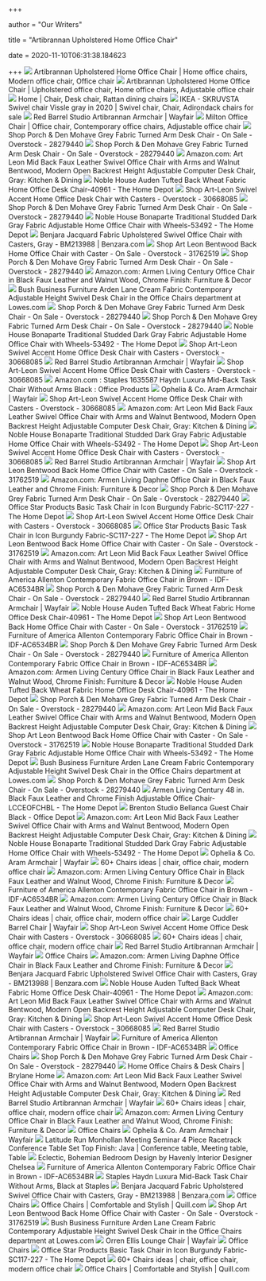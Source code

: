+++
        
author = "Our Writers"
        
title = "Artibrannan Upholstered Home Office Chair"
        
date = 2020-11-10T06:31:38.184623
        
+++
[ ![](https://i.pinimg.com/originals/7d/80/d9/7d80d9b4c2b9e06633ea0cf7dc2ecc02.jpg)](https://i.pinimg.com/originals/7d/80/d9/7d80d9b4c2b9e06633ea0cf7dc2ecc02.jpg) Artibrannan Upholstered Home Office Chair | Home office chairs, Modern office  chair, Office chair
[ ![](https://i.pinimg.com/originals/52/31/d8/5231d8b43b9ab5ae2fa21dd607ff0f0b.jpg)](https://i.pinimg.com/originals/52/31/d8/5231d8b43b9ab5ae2fa21dd607ff0f0b.jpg) Artibrannan Upholstered Home Office Chair | Upholstered office chair, Home  office chairs, Adjustable office chair
[ ![](https://i.pinimg.com/474x/7a/fc/9d/7afc9d320f2a94ba978deb88ed8fda8b.jpg)](https://i.pinimg.com/474x/7a/fc/9d/7afc9d320f2a94ba978deb88ed8fda8b.jpg) Home | Chair, Desk chair, Rattan dining chairs
[ ![](https://i.pinimg.com/originals/72/97/e2/7297e2cfeca8f10dd8e6d9904a6b352d.jpg)](https://i.pinimg.com/originals/72/97/e2/7297e2cfeca8f10dd8e6d9904a6b352d.jpg) IKEA - SKRUVSTA Swivel chair Vissle gray in 2020 | Swivel chair, Chair,  Adirondack chairs for sale
[ ![](https://secure.img1-ag.wfcdn.com/im/60552686/resize-h600-w600%5Ecompr-r85/9302/93023943/Artibrannan+Armchair.jpg)](https://secure.img1-ag.wfcdn.com/im/60552686/resize-h600-w600%5Ecompr-r85/9302/93023943/Artibrannan+Armchair.jpg) Red Barrel Studio Artibrannan Armchair | Wayfair
[ ![](https://i.pinimg.com/736x/10/48/b7/1048b71b0f72a41fa431efbf90f5cd5f.jpg)](https://i.pinimg.com/736x/10/48/b7/1048b71b0f72a41fa431efbf90f5cd5f.jpg) Milton Office Chair | Office chair, Contemporary office chairs, Adjustable office  chair
[ ![](https://ak1.ostkcdn.com/images/products/is/images/direct/c4a493381ff9258b71423312c94f8b7fec388d8e/FurnitureR-Manager-Home-Office-Desk-Chair-Fabric-in-Grey.jpg)](https://ak1.ostkcdn.com/images/products/is/images/direct/c4a493381ff9258b71423312c94f8b7fec388d8e/FurnitureR-Manager-Home-Office-Desk-Chair-Fabric-in-Grey.jpg) Shop Porch & Den Mohave Grey Fabric Turned Arm Desk Chair - On Sale -  Overstock - 28279440
[ ![](https://ak1.ostkcdn.com/images/products/is/images/direct/228a5d3bb79ab11bd5d6e5b065d2d9a317a4a6d8/FurnitureR-Manager-Home-Office-Desk-Chair-Fabric-in-Grey.jpg)](https://ak1.ostkcdn.com/images/products/is/images/direct/228a5d3bb79ab11bd5d6e5b065d2d9a317a4a6d8/FurnitureR-Manager-Home-Office-Desk-Chair-Fabric-in-Grey.jpg) Shop Porch & Den Mohave Grey Fabric Turned Arm Desk Chair - On Sale -  Overstock - 28279440
[ ![](https://images-na.ssl-images-amazon.com/images/I/91c-5PfBM6L._AC_SL1500_.jpg)](https://images-na.ssl-images-amazon.com/images/I/91c-5PfBM6L._AC_SL1500_.jpg) Amazon.com: Art Leon Mid Back Faux Leather Swivel Office Chair with Arms  and Walnut Bentwood, Modern Open Backrest Height Adjustable Computer Desk  Chair, Gray: Kitchen & Dining
[ ![](https://images.homedepot-static.com/productImages/d338b138-26c9-4bf1-841c-712b9c92f48b/svn/wheat-and-chrome-silver-noble-house-office-chairs-40961-64_1000.jpg)](https://images.homedepot-static.com/productImages/d338b138-26c9-4bf1-841c-712b9c92f48b/svn/wheat-and-chrome-silver-noble-house-office-chairs-40961-64_1000.jpg) Noble House Auden Tufted Back Wheat Fabric Home Office Desk Chair-40961 -  The Home Depot
[ ![](https://ak1.ostkcdn.com/images/products/is/images/direct/59360a54de89aa65ff1b37ac93678e7b25b50ce4/Art-leon-PU-and-Bentwood-Swivel-Accent-Office-Desk-Chair-with-Casters.jpg)](https://ak1.ostkcdn.com/images/products/is/images/direct/59360a54de89aa65ff1b37ac93678e7b25b50ce4/Art-leon-PU-and-Bentwood-Swivel-Accent-Office-Desk-Chair-with-Casters.jpg) Shop Art-Leon Swivel Accent Home Office Desk Chair with Casters - Overstock  - 30668085
[ ![](https://ak1.ostkcdn.com/images/products/28279440/FurnitureR-Manager-Home-Office-Desk-Chair-Fabric-in-Grey-6b90b894-1164-41bb-9353-d7b2ee55a0ff_600.jpg?impolicy=medium)](https://ak1.ostkcdn.com/images/products/28279440/FurnitureR-Manager-Home-Office-Desk-Chair-Fabric-in-Grey-6b90b894-1164-41bb-9353-d7b2ee55a0ff_600.jpg?impolicy=medium) Shop Porch & Den Mohave Grey Fabric Turned Arm Desk Chair - On Sale -  Overstock - 28279440
[ ![](https://images.homedepot-static.com/productImages/c25abf7f-8c99-4878-8771-aa90d2058f15/svn/dark-gray-and-chrome-silver-noble-house-office-chairs-40952-64_600.jpg)](https://images.homedepot-static.com/productImages/c25abf7f-8c99-4878-8771-aa90d2058f15/svn/dark-gray-and-chrome-silver-noble-house-office-chairs-40952-64_600.jpg) Noble House Bonaparte Traditional Studded Dark Gray Fabric Adjustable Home  Office Chair with Wheels-53492 - The Home Depot
[ ![](https://cdn.shopify.com/s/files/1/2094/5201/products/BM213988.jpg?v=1599468015)](https://cdn.shopify.com/s/files/1/2094/5201/products/BM213988.jpg?v=1599468015) Benjara Jacquard Fabric Upholstered Swivel Office Chair with Casters, Gray  - BM213988 | Benzara.com
[ ![](https://ak1.ostkcdn.com/images/products/is/images/direct/03aabd50c8b74285996d5d635fb48ccf5931374a/Art-Leon-Bentwood-Back-Home-Office-Chair-with-Caster.jpg)](https://ak1.ostkcdn.com/images/products/is/images/direct/03aabd50c8b74285996d5d635fb48ccf5931374a/Art-Leon-Bentwood-Back-Home-Office-Chair-with-Caster.jpg) Shop Art Leon Bentwood Back Home Office Chair with Caster - On Sale -  Overstock - 31762519
[ ![](https://ak1.ostkcdn.com/images/products/is/images/direct/1b81b3c26ec7bf74d7ef6275c26272ea37b9bc84/FurnitureR-Manager-Home-Office-Desk-Chair-Fabric-in-Grey.jpg?impolicy=medium)](https://ak1.ostkcdn.com/images/products/is/images/direct/1b81b3c26ec7bf74d7ef6275c26272ea37b9bc84/FurnitureR-Manager-Home-Office-Desk-Chair-Fabric-in-Grey.jpg?impolicy=medium) Shop Porch & Den Mohave Grey Fabric Turned Arm Desk Chair - On Sale -  Overstock - 28279440
[ ![](https://images-na.ssl-images-amazon.com/images/I/81%2Bs8W6NHLL._AC_SL1500_.jpg)](https://images-na.ssl-images-amazon.com/images/I/81%2Bs8W6NHLL._AC_SL1500_.jpg) Amazon.com: Armen Living Century Office Chair in Black Faux Leather and  Walnut Wood, Chrome Finish: Furniture & Decor
[ ![](http://mobileimages.lowes.com/product/converted/100169/1001693772.jpg)](http://mobileimages.lowes.com/product/converted/100169/1001693772.jpg) Bush Business Furniture Arden Lane Cream Fabric Contemporary Adjustable  Height Swivel Desk Chair in the Office Chairs department at Lowes.com
[ ![](https://ak1.ostkcdn.com/images/products/is/images/direct/59ad1c64b5fe9148315af1159fcad98c24df8bbd/FurnitureR-Manager-Home-Office-Desk-Chair-Fabric-in-Grey.jpg)](https://ak1.ostkcdn.com/images/products/is/images/direct/59ad1c64b5fe9148315af1159fcad98c24df8bbd/FurnitureR-Manager-Home-Office-Desk-Chair-Fabric-in-Grey.jpg) Shop Porch & Den Mohave Grey Fabric Turned Arm Desk Chair - On Sale -  Overstock - 28279440
[ ![](https://ak1.ostkcdn.com/images/products/28279440/FurnitureR-Manager-Home-Office-Desk-Chair-Fabric-in-Grey-b45ecd91-61be-45a1-b857-7af9b42e9eeb_600.jpg?impolicy=medium)](https://ak1.ostkcdn.com/images/products/28279440/FurnitureR-Manager-Home-Office-Desk-Chair-Fabric-in-Grey-b45ecd91-61be-45a1-b857-7af9b42e9eeb_600.jpg?impolicy=medium) Shop Porch & Den Mohave Grey Fabric Turned Arm Desk Chair - On Sale -  Overstock - 28279440
[ ![](https://images.homedepot-static.com/productImages/4c2b3ca1-9379-4c8f-8676-14774cefaa48/svn/dark-gray-and-chrome-silver-and-black-and-brown-noble-house-office-chairs-53492-40_600.jpg)](https://images.homedepot-static.com/productImages/4c2b3ca1-9379-4c8f-8676-14774cefaa48/svn/dark-gray-and-chrome-silver-and-black-and-brown-noble-house-office-chairs-53492-40_600.jpg) Noble House Bonaparte Traditional Studded Dark Gray Fabric Adjustable Home  Office Chair with Wheels-53492 - The Home Depot
[ ![](https://ak1.ostkcdn.com/images/products/is/images/direct/b048578799bfbda406a630873409c413ca05bbdd/Art-Leon-Swivel-Accent-Home-Office-Desk-Chair-with-Casters.jpg)](https://ak1.ostkcdn.com/images/products/is/images/direct/b048578799bfbda406a630873409c413ca05bbdd/Art-Leon-Swivel-Accent-Home-Office-Desk-Chair-with-Casters.jpg) Shop Art-Leon Swivel Accent Home Office Desk Chair with Casters - Overstock  - 30668085
[ ![](https://secure.img1-ag.wfcdn.com/im/34555309/resize-h800-w800%5Ecompr-r85/9302/93024103/Artibrannan+Armchair.jpg)](https://secure.img1-ag.wfcdn.com/im/34555309/resize-h800-w800%5Ecompr-r85/9302/93024103/Artibrannan+Armchair.jpg) Red Barrel Studio Artibrannan Armchair | Wayfair
[ ![](https://ak1.ostkcdn.com/images/products/is/images/direct/958071b65677645612a00d35c47a2487157e2359/Art-Leon-Swivel-Accent-Home-Office-Desk-Chair-with-Casters.jpg)](https://ak1.ostkcdn.com/images/products/is/images/direct/958071b65677645612a00d35c47a2487157e2359/Art-Leon-Swivel-Accent-Home-Office-Desk-Chair-with-Casters.jpg) Shop Art-Leon Swivel Accent Home Office Desk Chair with Casters - Overstock  - 30668085
[ ![](https://images-na.ssl-images-amazon.com/images/I/41kvyCm6ZwL._AC_SX425_.jpg)](https://images-na.ssl-images-amazon.com/images/I/41kvyCm6ZwL._AC_SX425_.jpg) Amazon.com : Staples 1635587 Haydn Luxura Mid-Back Task Chair Without Arms  Black : Office Products
[ ![](https://secure.img1-fg.wfcdn.com/im/92359495/resize-h600-w600%5Ecompr-r85/9335/93355472/Aram+Armchair.jpg)](https://secure.img1-fg.wfcdn.com/im/92359495/resize-h600-w600%5Ecompr-r85/9335/93355472/Aram+Armchair.jpg) Ophelia & Co. Aram Armchair | Wayfair
[ ![](https://ak1.ostkcdn.com/images/products/is/images/direct/01be55d04661c652db7ab3deb132c9d0902756b1/Art-Leon-Swivel-Accent-Home-Office-Desk-Chair-with-Casters.jpg)](https://ak1.ostkcdn.com/images/products/is/images/direct/01be55d04661c652db7ab3deb132c9d0902756b1/Art-Leon-Swivel-Accent-Home-Office-Desk-Chair-with-Casters.jpg) Shop Art-Leon Swivel Accent Home Office Desk Chair with Casters - Overstock  - 30668085
[ ![](https://m.media-amazon.com/images/S/aplus-media/sc/2038061e-039a-4621-b30a-29f8610cf159.__CR0,0,3000,3000_PT0_SX300_V1___.jpg)](https://m.media-amazon.com/images/S/aplus-media/sc/2038061e-039a-4621-b30a-29f8610cf159.__CR0,0,3000,3000_PT0_SX300_V1___.jpg) Amazon.com: Art Leon Mid Back Faux Leather Swivel Office Chair with Arms  and Walnut Bentwood, Modern Open Backrest Height Adjustable Computer Desk  Chair, Gray: Kitchen & Dining
[ ![](https://images.homedepot-static.com/productImages/cddc5afc-3ef7-49d1-bfd9-23685eabe68a/svn/dark-gray-and-chrome-silver-and-black-and-brown-noble-house-office-chairs-53492-66_600.jpg)](https://images.homedepot-static.com/productImages/cddc5afc-3ef7-49d1-bfd9-23685eabe68a/svn/dark-gray-and-chrome-silver-and-black-and-brown-noble-house-office-chairs-53492-66_600.jpg) Noble House Bonaparte Traditional Studded Dark Gray Fabric Adjustable Home  Office Chair with Wheels-53492 - The Home Depot
[ ![](https://ak1.ostkcdn.com/images/products/is/images/direct/4ad3b6176197f9a3c668573214e83d0a5586cd7b/Art-Leon-Swivel-Accent-Home-Office-Desk-Chair-with-Casters.jpg)](https://ak1.ostkcdn.com/images/products/is/images/direct/4ad3b6176197f9a3c668573214e83d0a5586cd7b/Art-Leon-Swivel-Accent-Home-Office-Desk-Chair-with-Casters.jpg) Shop Art-Leon Swivel Accent Home Office Desk Chair with Casters - Overstock  - 30668085
[ ![](https://secure.img1-ag.wfcdn.com/im/82372645/resize-h340-p1-w340%5Ecompr-r70/8674/86748438/Fellsburg+Upholstered+Dining+Chair+%2528Set+of+4%2529.jpg)](https://secure.img1-ag.wfcdn.com/im/82372645/resize-h340-p1-w340%5Ecompr-r70/8674/86748438/Fellsburg+Upholstered+Dining+Chair+%2528Set+of+4%2529.jpg) Red Barrel Studio Artibrannan Armchair | Wayfair
[ ![](https://ak1.ostkcdn.com/images/products/is/images/direct/d090c8c341c05e7f11df2241df4d66c21757a4e1/Art-Leon-Bentwood-Back-Home-Office-Chair-with-Caster.jpg)](https://ak1.ostkcdn.com/images/products/is/images/direct/d090c8c341c05e7f11df2241df4d66c21757a4e1/Art-Leon-Bentwood-Back-Home-Office-Chair-with-Caster.jpg) Shop Art Leon Bentwood Back Home Office Chair with Caster - On Sale -  Overstock - 31762519
[ ![](https://images-na.ssl-images-amazon.com/images/I/91hLa6G-8JL._AC_SL1500_.jpg)](https://images-na.ssl-images-amazon.com/images/I/91hLa6G-8JL._AC_SL1500_.jpg) Amazon.com: Armen Living Daphne Office Chair in Black Faux Leather and  Chrome Finish: Furniture & Decor
[ ![](https://ak1.ostkcdn.com/images/products/is/images/direct/d7e09cfd8ebb5d071306a21299b5773816294604/FurnitureR-Manager-Home-Office-Desk-Chair-Fabric-in-Grey.jpg)](https://ak1.ostkcdn.com/images/products/is/images/direct/d7e09cfd8ebb5d071306a21299b5773816294604/FurnitureR-Manager-Home-Office-Desk-Chair-Fabric-in-Grey.jpg) Shop Porch & Den Mohave Grey Fabric Turned Arm Desk Chair - On Sale -  Overstock - 28279440
[ ![](https://images.homedepot-static.com/productImages/54d0fb6e-8dd0-4035-b8aa-7996a144d621/svn/icon-burgundy-office-star-products-executive-chairs-sc117-227-40_600.jpg)](https://images.homedepot-static.com/productImages/54d0fb6e-8dd0-4035-b8aa-7996a144d621/svn/icon-burgundy-office-star-products-executive-chairs-sc117-227-40_600.jpg) Office Star Products Basic Task Chair in Icon Burgundy Fabric-SC117-227 -  The Home Depot
[ ![](https://ak1.ostkcdn.com/images/products/is/images/direct/8555de4c5b2da6d57955ee6bdfcbde836dd782ff/Art-leon-PU-and-Bentwood-Swivel-Accent-Office-Desk-Chair-with-Casters.jpg)](https://ak1.ostkcdn.com/images/products/is/images/direct/8555de4c5b2da6d57955ee6bdfcbde836dd782ff/Art-leon-PU-and-Bentwood-Swivel-Accent-Office-Desk-Chair-with-Casters.jpg) Shop Art-Leon Swivel Accent Home Office Desk Chair with Casters - Overstock  - 30668085
[ ![](https://images.homedepot-static.com/productImages/03aea43f-7cf5-48b8-b586-a27d9ef2a9fb/svn/icon-burgundy-office-star-products-executive-chairs-sc117-227-64_1000.jpg)](https://images.homedepot-static.com/productImages/03aea43f-7cf5-48b8-b586-a27d9ef2a9fb/svn/icon-burgundy-office-star-products-executive-chairs-sc117-227-64_1000.jpg) Office Star Products Basic Task Chair in Icon Burgundy Fabric-SC117-227 -  The Home Depot
[ ![](https://ak1.ostkcdn.com/images/products/is/images/direct/967b050991fd2feefc61af13090fcb3af6d70a6f/Art-Leon-Bentwood-Back-Home-Office-Chair-with-Caster.jpg)](https://ak1.ostkcdn.com/images/products/is/images/direct/967b050991fd2feefc61af13090fcb3af6d70a6f/Art-Leon-Bentwood-Back-Home-Office-Chair-with-Caster.jpg) Shop Art Leon Bentwood Back Home Office Chair with Caster - On Sale -  Overstock - 31762519
[ ![](https://m.media-amazon.com/images/S/aplus-media/sc/eee63dbd-de1b-4f06-b9fb-a5158d7dacef.__CR0,0,300,400_PT0_SX300_V1___.jpg)](https://m.media-amazon.com/images/S/aplus-media/sc/eee63dbd-de1b-4f06-b9fb-a5158d7dacef.__CR0,0,300,400_PT0_SX300_V1___.jpg) Amazon.com: Art Leon Mid Back Faux Leather Swivel Office Chair with Arms  and Walnut Bentwood, Modern Open Backrest Height Adjustable Computer Desk  Chair, Gray: Kitchen & Dining
[ ![](https://media.cymaxstores.com/Images/4670/1849672-11-L.jpg)](https://media.cymaxstores.com/Images/4670/1849672-11-L.jpg) Furniture of America Allenton Contemporary Fabric Office Chair in Brown -  IDF-AC6534BR
[ ![](https://ak1.ostkcdn.com/images/products/28279440/FurnitureR-Manager-Home-Office-Desk-Chair-Fabric-in-Grey-4048096e-4199-4611-8ac0-bacb6b39b15c_1000.jpg)](https://ak1.ostkcdn.com/images/products/28279440/FurnitureR-Manager-Home-Office-Desk-Chair-Fabric-in-Grey-4048096e-4199-4611-8ac0-bacb6b39b15c_1000.jpg) Shop Porch & Den Mohave Grey Fabric Turned Arm Desk Chair - On Sale -  Overstock - 28279440
[ ![](https://secure.img1-ag.wfcdn.com/im/96784060/resize-h340-p1-w340%5Ecompr-r70/6047/60477348/Galewood+Wood+Leg+Upholstered+Dining+Chair.jpg)](https://secure.img1-ag.wfcdn.com/im/96784060/resize-h340-p1-w340%5Ecompr-r70/6047/60477348/Galewood+Wood+Leg+Upholstered+Dining+Chair.jpg) Red Barrel Studio Artibrannan Armchair | Wayfair
[ ![](https://images.homedepot-static.com/productImages/2dbe68da-9fca-4ab4-be5e-81f7d419bf30/svn/wheat-and-chrome-silver-noble-house-office-chairs-40961-31_600.jpg)](https://images.homedepot-static.com/productImages/2dbe68da-9fca-4ab4-be5e-81f7d419bf30/svn/wheat-and-chrome-silver-noble-house-office-chairs-40961-31_600.jpg) Noble House Auden Tufted Back Wheat Fabric Home Office Desk Chair-40961 -  The Home Depot
[ ![](https://ak1.ostkcdn.com/images/products/is/images/direct/40bb7c6852bad44e2da6223e347a88e220edef47/Art-Leon-Bentwood-Back-Home-Office-Chair-with-Caster.jpg)](https://ak1.ostkcdn.com/images/products/is/images/direct/40bb7c6852bad44e2da6223e347a88e220edef47/Art-Leon-Bentwood-Back-Home-Office-Chair-with-Caster.jpg) Shop Art Leon Bentwood Back Home Office Chair with Caster - On Sale -  Overstock - 31762519
[ ![](https://media.cymaxstores.com/Images/4670/1849672-L.jpg)](https://media.cymaxstores.com/Images/4670/1849672-L.jpg) Furniture of America Allenton Contemporary Fabric Office Chair in Brown -  IDF-AC6534BR
[ ![](https://ak1.ostkcdn.com/images/products/28279440/FurnitureR-Manager-Home-Office-Desk-Chair-Fabric-in-Grey-2d5ecb38-5917-44c1-bf22-460d01e76cb8_1000.jpg)](https://ak1.ostkcdn.com/images/products/28279440/FurnitureR-Manager-Home-Office-Desk-Chair-Fabric-in-Grey-2d5ecb38-5917-44c1-bf22-460d01e76cb8_1000.jpg) Shop Porch & Den Mohave Grey Fabric Turned Arm Desk Chair - On Sale -  Overstock - 28279440
[ ![](https://media.cymaxstores.com/Images/4670/1849672-4-L.jpg)](https://media.cymaxstores.com/Images/4670/1849672-4-L.jpg) Furniture of America Allenton Contemporary Fabric Office Chair in Brown -  IDF-AC6534BR
[ ![](https://m.media-amazon.com/images/S/aplus-media/vc/2d065a37-c42d-4709-b7e3-a016a073b003.__CR0,0,970,600_PT0_SX970_V1___.jpg)](https://m.media-amazon.com/images/S/aplus-media/vc/2d065a37-c42d-4709-b7e3-a016a073b003.__CR0,0,970,600_PT0_SX970_V1___.jpg) Amazon.com: Armen Living Century Office Chair in Black Faux Leather and  Walnut Wood, Chrome Finish: Furniture & Decor
[ ![](https://images.homedepot-static.com/productImages/88bac07d-a7b2-4d67-912f-71262d78f04a/svn/wheat-and-chrome-silver-noble-house-office-chairs-40961-1d_600.jpg)](https://images.homedepot-static.com/productImages/88bac07d-a7b2-4d67-912f-71262d78f04a/svn/wheat-and-chrome-silver-noble-house-office-chairs-40961-1d_600.jpg) Noble House Auden Tufted Back Wheat Fabric Home Office Desk Chair-40961 -  The Home Depot
[ ![](https://ak1.ostkcdn.com/images/products/28279440/FurnitureR-Manager-Home-Office-Desk-Chair-Fabric-in-Grey-14fef3d1-1adb-4ebf-8ef9-a08ae432c975_600.jpg?impolicy=medium)](https://ak1.ostkcdn.com/images/products/28279440/FurnitureR-Manager-Home-Office-Desk-Chair-Fabric-in-Grey-14fef3d1-1adb-4ebf-8ef9-a08ae432c975_600.jpg?impolicy=medium) Shop Porch & Den Mohave Grey Fabric Turned Arm Desk Chair - On Sale -  Overstock - 28279440
[ ![](https://m.media-amazon.com/images/I/81xyUBvNXjL._AC_UL400_.jpg)](https://m.media-amazon.com/images/I/81xyUBvNXjL._AC_UL400_.jpg) Amazon.com: Art Leon Mid Back Faux Leather Swivel Office Chair with Arms  and Walnut Bentwood, Modern Open Backrest Height Adjustable Computer Desk  Chair, Gray: Kitchen & Dining
[ ![](https://ak1.ostkcdn.com/images/products/is/images/direct/7065d2fba849281b8590b46689e6240fd9dccbf3/Art-Leon-Bentwood-Back-Home-Office-Chair-with-Caster.jpg)](https://ak1.ostkcdn.com/images/products/is/images/direct/7065d2fba849281b8590b46689e6240fd9dccbf3/Art-Leon-Bentwood-Back-Home-Office-Chair-with-Caster.jpg) Shop Art Leon Bentwood Back Home Office Chair with Caster - On Sale -  Overstock - 31762519
[ ![](https://images.homedepot-static.com/productImages/d4818415-ac91-4a04-8f87-8fc4b06c94a0/svn/dark-gray-and-chrome-silver-and-black-and-brown-noble-house-office-chairs-53492-1d_600.jpg)](https://images.homedepot-static.com/productImages/d4818415-ac91-4a04-8f87-8fc4b06c94a0/svn/dark-gray-and-chrome-silver-and-black-and-brown-noble-house-office-chairs-53492-1d_600.jpg) Noble House Bonaparte Traditional Studded Dark Gray Fabric Adjustable Home  Office Chair with Wheels-53492 - The Home Depot
[ ![](http://mobileimages.lowes.com/product/converted/100169/1001693772_13384398.jpg?size=pdhi)](http://mobileimages.lowes.com/product/converted/100169/1001693772_13384398.jpg?size=pdhi) Bush Business Furniture Arden Lane Cream Fabric Contemporary Adjustable  Height Swivel Desk Chair in the Office Chairs department at Lowes.com
[ ![](https://ak1.ostkcdn.com/images/products/is/images/direct/372a4292b0c9301e11072a169a8a8a8df64652b1/FurnitureR-Manager-Home-Office-Desk-Chair-Fabric-in-Grey.jpg)](https://ak1.ostkcdn.com/images/products/is/images/direct/372a4292b0c9301e11072a169a8a8a8df64652b1/FurnitureR-Manager-Home-Office-Desk-Chair-Fabric-in-Grey.jpg) Shop Porch & Den Mohave Grey Fabric Turned Arm Desk Chair - On Sale -  Overstock - 28279440
[ ![](https://images.homedepot-static.com/productImages/1874281f-90c2-4c3f-92f9-64b05a593e55/svn/black-armen-living-executive-chairs-lcceofchbl-e1_600.jpg)](https://images.homedepot-static.com/productImages/1874281f-90c2-4c3f-92f9-64b05a593e55/svn/black-armen-living-executive-chairs-lcceofchbl-e1_600.jpg) Armen Living Century 48 in. Black Faux Leather and Chrome Finish Adjustable Office  Chair-LCCEOFCHBL - The Home Depot
[ ![](https://media.officedepot.com/image/upload/b_rgb:FFFFFF,c_pad,dpr_1.0,f_auto,h_1665,q_auto,w_1250/c_pad,h_1665,w_1250/v1/products/334679/334679_o01_061120?pgw=1&pgwact=1)](https://media.officedepot.com/image/upload/b_rgb:FFFFFF,c_pad,dpr_1.0,f_auto,h_1665,q_auto,w_1250/c_pad,h_1665,w_1250/v1/products/334679/334679_o01_061120?pgw=1&pgwact=1) Brenton Studio Bellanca Guest Chair Black - Office Depot
[ ![](https://m.media-amazon.com/images/I/419ldNSfIjL._AC_UL400_.jpg)](https://m.media-amazon.com/images/I/419ldNSfIjL._AC_UL400_.jpg) Amazon.com: Art Leon Mid Back Faux Leather Swivel Office Chair with Arms  and Walnut Bentwood, Modern Open Backrest Height Adjustable Computer Desk  Chair, Gray: Kitchen & Dining
[ ![](https://images.homedepot-static.com/productImages/f3b8b794-e462-4dc0-93e9-c4ef679ef4ad/svn/gray-boyel-living-office-chairs-wf-zc300-64_600.jpg)](https://images.homedepot-static.com/productImages/f3b8b794-e462-4dc0-93e9-c4ef679ef4ad/svn/gray-boyel-living-office-chairs-wf-zc300-64_600.jpg) Noble House Bonaparte Traditional Studded Dark Gray Fabric Adjustable Home  Office Chair with Wheels-53492 - The Home Depot
[ ![](https://secure.img1-fg.wfcdn.com/im/99882669/resize-h800-w800%5Ecompr-r85/4321/43214673/Aram+Armchair.jpg)](https://secure.img1-fg.wfcdn.com/im/99882669/resize-h800-w800%5Ecompr-r85/4321/43214673/Aram+Armchair.jpg) Ophelia & Co. Aram Armchair | Wayfair
[ ![](https://i.pinimg.com/236x/6e/b0/1b/6eb01b98f2ad7518dc69a59e824359b8.jpg)](https://i.pinimg.com/236x/6e/b0/1b/6eb01b98f2ad7518dc69a59e824359b8.jpg) 60+ Chairs ideas | chair, office chair, modern office chair
[ ![](https://images-na.ssl-images-amazon.com/images/I/71qT5WibRkL._AC_SL1500_.jpg)](https://images-na.ssl-images-amazon.com/images/I/71qT5WibRkL._AC_SL1500_.jpg) Amazon.com: Armen Living Century Office Chair in Black Faux Leather and  Walnut Wood, Chrome Finish: Furniture & Decor
[ ![](https://media.cymaxstores.com/Images/4670/1849672-2-L.jpg)](https://media.cymaxstores.com/Images/4670/1849672-2-L.jpg) Furniture of America Allenton Contemporary Fabric Office Chair in Brown -  IDF-AC6534BR
[ ![](https://m.media-amazon.com/images/S/aplus-media/vc/d09e03d5-6e4c-4381-9ba4-4c57d4dfd5cf.__CR0,0,970,600_PT0_SX970_V1___.jpg)](https://m.media-amazon.com/images/S/aplus-media/vc/d09e03d5-6e4c-4381-9ba4-4c57d4dfd5cf.__CR0,0,970,600_PT0_SX970_V1___.jpg) Amazon.com: Armen Living Century Office Chair in Black Faux Leather and  Walnut Wood, Chrome Finish: Furniture & Decor
[ ![](https://i.pinimg.com/236x/5b/3f/01/5b3f012a96b746acc39e28619d8a5107.jpg)](https://i.pinimg.com/236x/5b/3f/01/5b3f012a96b746acc39e28619d8a5107.jpg) 60+ Chairs ideas | chair, office chair, modern office chair
[ ![](https://secure.img1-fg.wfcdn.com/im/40060273/resize-h310-w310%5Ecompr-r85/1021/102134368/shamon-chill-cuddler-microfiber-swivel-barrel-chair.jpg)](https://secure.img1-fg.wfcdn.com/im/40060273/resize-h310-w310%5Ecompr-r85/1021/102134368/shamon-chill-cuddler-microfiber-swivel-barrel-chair.jpg) Large Cuddler Barrel Chair | Wayfair
[ ![](https://ak1.ostkcdn.com/images/products/is/images/direct/0d98a054a75ef20009adb7e2b22e4f58ca0c8a7f/Art-leon-PU-and-Bentwood-Swivel-Accent-Office-Desk-Chair-with-Casters.jpg?impolicy=medium)](https://ak1.ostkcdn.com/images/products/is/images/direct/0d98a054a75ef20009adb7e2b22e4f58ca0c8a7f/Art-leon-PU-and-Bentwood-Swivel-Accent-Office-Desk-Chair-with-Casters.jpg?impolicy=medium) Shop Art-Leon Swivel Accent Home Office Desk Chair with Casters - Overstock  - 30668085
[ ![](https://i.pinimg.com/236x/1c/00/0f/1c000f850e88a73b5ae1939c80983e5b--modern-office-chairs-leather-office-chairs.jpg)](https://i.pinimg.com/236x/1c/00/0f/1c000f850e88a73b5ae1939c80983e5b--modern-office-chairs-leather-office-chairs.jpg) 60+ Chairs ideas | chair, office chair, modern office chair
[ ![](https://secure.img1-ag.wfcdn.com/im/75674201/resize-h340-p1-w340%5Ecompr-r70/6735/67357185/Verona+Armchair.jpg)](https://secure.img1-ag.wfcdn.com/im/75674201/resize-h340-p1-w340%5Ecompr-r70/6735/67357185/Verona+Armchair.jpg) Red Barrel Studio Artibrannan Armchair | Wayfair
[ ![](http://www.armenliving.com/image/cache/catalog/JY%20800/LCBVOFCHWAGR-263x263.jpg)](http://www.armenliving.com/image/cache/catalog/JY%20800/LCBVOFCHWAGR-263x263.jpg) Office Chairs
[ ![](https://m.media-amazon.com/images/I/719LzkRQG8L._AC_.__US500__.jpg)](https://m.media-amazon.com/images/I/719LzkRQG8L._AC_.__US500__.jpg) Amazon.com: Armen Living Daphne Office Chair in Black Faux Leather and  Chrome Finish: Furniture & Decor
[ ![](https://cdn.shopify.com/s/files/1/2094/5201/products/UPT-230089_13_391ad4c7-5743-4ac8-b161-00d40f1a449e_400x.jpg?v=1602675509)](https://cdn.shopify.com/s/files/1/2094/5201/products/UPT-230089_13_391ad4c7-5743-4ac8-b161-00d40f1a449e_400x.jpg?v=1602675509) Benjara Jacquard Fabric Upholstered Swivel Office Chair with Casters, Gray  - BM213988 | Benzara.com
[ ![](https://images.homedepot-static.com/productImages/8f8d1be3-dcbf-4dc4-9c16-7561a37914fb/svn/wheat-and-chrome-silver-noble-house-office-chairs-40961-66_600.jpg)](https://images.homedepot-static.com/productImages/8f8d1be3-dcbf-4dc4-9c16-7561a37914fb/svn/wheat-and-chrome-silver-noble-house-office-chairs-40961-66_600.jpg) Noble House Auden Tufted Back Wheat Fabric Home Office Desk Chair-40961 -  The Home Depot
[ ![](https://m.media-amazon.com/images/S/aplus-media/sc/24b5b29a-093a-45a8-96fa-7185b265e9a6.__CR0,0,150,300_PT0_SX150_V1___.jpg)](https://m.media-amazon.com/images/S/aplus-media/sc/24b5b29a-093a-45a8-96fa-7185b265e9a6.__CR0,0,150,300_PT0_SX150_V1___.jpg) Amazon.com: Art Leon Mid Back Faux Leather Swivel Office Chair with Arms  and Walnut Bentwood, Modern Open Backrest Height Adjustable Computer Desk  Chair, Gray: Kitchen & Dining
[ ![](https://ak1.ostkcdn.com/images/products/is/images/direct/124ef21a220199c0a78f3a538eed71d709e5ac0d/Art-leon-PU-and-Bentwood-Swivel-Accent-Office-Desk-Chair-with-Casters.jpg)](https://ak1.ostkcdn.com/images/products/is/images/direct/124ef21a220199c0a78f3a538eed71d709e5ac0d/Art-leon-PU-and-Bentwood-Swivel-Accent-Office-Desk-Chair-with-Casters.jpg) Shop Art-Leon Swivel Accent Home Office Desk Chair with Casters - Overstock  - 30668085
[ ![](https://secure.img1-ag.wfcdn.com/im/22950334/resize-h340-p1-w340%5Ecompr-r70/1186/118608647/Aniayah+Slipper+Chair.jpg)](https://secure.img1-ag.wfcdn.com/im/22950334/resize-h340-p1-w340%5Ecompr-r70/1186/118608647/Aniayah+Slipper+Chair.jpg) Red Barrel Studio Artibrannan Armchair | Wayfair
[ ![](https://media.cymaxstores.com/Images/4670/1849672-5-L.jpg)](https://media.cymaxstores.com/Images/4670/1849672-5-L.jpg) Furniture of America Allenton Contemporary Fabric Office Chair in Brown -  IDF-AC6534BR
[ ![](http://www.armenliving.com/image/cache/catalog/LCLWOFBLGR-263x263.jpg)](http://www.armenliving.com/image/cache/catalog/LCLWOFBLGR-263x263.jpg) Office Chairs
[ ![](https://ak1.ostkcdn.com/images/products/is/images/direct/6752d314179d8fd1ba82ae28a8f2c2c0bf2e003e/Porch-%26-Den-Mohave-Grey-Fabric-Turned-Arm-Desk-Chair.jpg)](https://ak1.ostkcdn.com/images/products/is/images/direct/6752d314179d8fd1ba82ae28a8f2c2c0bf2e003e/Porch-%26-Den-Mohave-Grey-Fabric-Turned-Arm-Desk-Chair.jpg) Shop Porch & Den Mohave Grey Fabric Turned Arm Desk Chair - On Sale -  Overstock - 28279440
[ ![](https://www.brylanehome.com/dw/image/v2/BBKT_PRD/on/demandware.static/-/Sites-masterCatalog_BrylaneHome/default/dw2e6e52dc/images/hi-res/1591_18071_mc_0450.jpg?sw=240&sh=346&sm=fit)](https://www.brylanehome.com/dw/image/v2/BBKT_PRD/on/demandware.static/-/Sites-masterCatalog_BrylaneHome/default/dw2e6e52dc/images/hi-res/1591_18071_mc_0450.jpg?sw=240&sh=346&sm=fit) Home Office Chairs & Desk Chairs | Brylane Home
[ ![](https://images-na.ssl-images-amazon.com/images/I/81oDFgn110L._AC_SL1500_.jpg)](https://images-na.ssl-images-amazon.com/images/I/81oDFgn110L._AC_SL1500_.jpg) Amazon.com: Art Leon Mid Back Faux Leather Swivel Office Chair with Arms  and Walnut Bentwood, Modern Open Backrest Height Adjustable Computer Desk  Chair, Gray: Kitchen & Dining
[ ![](https://secure.img1-ag.wfcdn.com/im/10994809/resize-h340-p1-w340%5Ecompr-r70/1234/123480633/Everalda%25A0Lounge+Chair+and+Ottoman.jpg)](https://secure.img1-ag.wfcdn.com/im/10994809/resize-h340-p1-w340%5Ecompr-r70/1234/123480633/Everalda%25A0Lounge+Chair+and+Ottoman.jpg) Red Barrel Studio Artibrannan Armchair | Wayfair
[ ![](https://i.pinimg.com/736x/57/d7/05/57d70567743298de146482d078cf833a.jpg)](https://i.pinimg.com/736x/57/d7/05/57d70567743298de146482d078cf833a.jpg) 60+ Chairs ideas | chair, office chair, modern office chair
[ ![](https://m.media-amazon.com/images/S/aplus-media/vc/86353024-8ad7-48aa-9b52-e0ddfdda3449.__CR0,0,970,600_PT0_SX970_V1___.jpg)](https://m.media-amazon.com/images/S/aplus-media/vc/86353024-8ad7-48aa-9b52-e0ddfdda3449.__CR0,0,970,600_PT0_SX970_V1___.jpg) Amazon.com: Armen Living Century Office Chair in Black Faux Leather and  Walnut Wood, Chrome Finish: Furniture & Decor
[ ![](http://www.armenliving.com/image/cache/catalog/products/LCBOOFCHBLACK_LS-263x263.jpg)](http://www.armenliving.com/image/cache/catalog/products/LCBOOFCHBLACK_LS-263x263.jpg) Office Chairs
[ ![](https://secure.img1-fg.wfcdn.com/im/54046726/resize-h800-w800%5Ecompr-r85/9335/93355471/Aram+Armchair.jpg)](https://secure.img1-fg.wfcdn.com/im/54046726/resize-h800-w800%5Ecompr-r85/9335/93355471/Aram+Armchair.jpg) Ophelia & Co. Aram Armchair | Wayfair
[ ![](https://i.pinimg.com/474x/a2/1f/e3/a21fe31a1429aed75cb3283a6bccb1b8.jpg)](https://i.pinimg.com/474x/a2/1f/e3/a21fe31a1429aed75cb3283a6bccb1b8.jpg) Latitude Run Monhollan Meeting Seminar 4 Piece Racetrack Conference Table  Set Top Finish: Java | Conference table, Meeting table, Table
[ ![](https://havenly.com/images/fit-in/640x400/filters:quality(50)/https://static.havenly.com/product/development/php_5b0f1588578df.jpg)](https://havenly.com/images/fit-in/640x400/filters:quality(50)/https://static.havenly.com/product/development/php_5b0f1588578df.jpg) Eclectic, Bohemian Bedroom Design by Havenly Interior Designer Chelsea
[ ![](https://media.cymaxstores.com/Images/4670/1849672-10-L.jpg)](https://media.cymaxstores.com/Images/4670/1849672-10-L.jpg) Furniture of America Allenton Contemporary Fabric Office Chair in Brown -  IDF-AC6534BR
[ ![](https://www.staples-3p.com/s7/is/image/Staples/sp41812452_sc7?wid=512&hei=512)](https://www.staples-3p.com/s7/is/image/Staples/sp41812452_sc7?wid=512&hei=512) Staples Haydn Luxura Mid-Back Task Chair Without Arms, Black at Staples
[ ![](https://cdn.shopify.com/s/files/1/2094/5201/products/UPT-230095_7_2ff58078-636d-4ea9-93ea-b9d67e8c4a19_400x.jpg?v=1602675535)](https://cdn.shopify.com/s/files/1/2094/5201/products/UPT-230095_7_2ff58078-636d-4ea9-93ea-b9d67e8c4a19_400x.jpg?v=1602675535) Benjara Jacquard Fabric Upholstered Swivel Office Chair with Casters, Gray  - BM213988 | Benzara.com
[ ![](http://www.armenliving.com/image/cache/catalog/LCOPOFBLGR-263x263.jpg)](http://www.armenliving.com/image/cache/catalog/LCOPOFBLGR-263x263.jpg) Office Chairs
[ ![](https://www.quill.com/is/image/Quill/sp85665555_s7?$156$)](https://www.quill.com/is/image/Quill/sp85665555_s7?$156$) Office Chairs | Comfortable and Stylish | Quill.com
[ ![](https://ak1.ostkcdn.com/images/products/is/images/direct/03158b726d042b620235990622caeec048853eb4/Art-Leon-Bentwood-Back-Home-Office-Chair-with-Caster.jpg)](https://ak1.ostkcdn.com/images/products/is/images/direct/03158b726d042b620235990622caeec048853eb4/Art-Leon-Bentwood-Back-Home-Office-Chair-with-Caster.jpg) Shop Art Leon Bentwood Back Home Office Chair with Caster - On Sale -  Overstock - 31762519
[ ![](http://images.lowes.com/product/converted/100169/1001693772_13384401.jpg)](http://images.lowes.com/product/converted/100169/1001693772_13384401.jpg) Bush Business Furniture Arden Lane Cream Fabric Contemporary Adjustable  Height Swivel Desk Chair in the Office Chairs department at Lowes.com
[ ![](https://secure.img1-fg.wfcdn.com/im/96003859/compr-r85/1228/122859448/lounge-chair.jpg)](https://secure.img1-fg.wfcdn.com/im/96003859/compr-r85/1228/122859448/lounge-chair.jpg) Orren Ellis Lounge Chair | Wayfair
[ ![](http://www.armenliving.com/image/cache/catalog/LCOPOFBLGR_LS-263x263.jpg)](http://www.armenliving.com/image/cache/catalog/LCOPOFBLGR_LS-263x263.jpg) Office Chairs
[ ![](https://images.homedepot-static.com/productImages/d87ac4bb-c770-4096-b808-3a5eba35d96e/svn/black-smugdesk-executive-chairs-hd1839blk-64_600.jpg)](https://images.homedepot-static.com/productImages/d87ac4bb-c770-4096-b808-3a5eba35d96e/svn/black-smugdesk-executive-chairs-hd1839blk-64_600.jpg) Office Star Products Basic Task Chair in Icon Burgundy Fabric-SC117-227 -  The Home Depot
[ ![](https://i.pinimg.com/474x/1f/06/3a/1f063a463f51f2e0fc4d7755d9562aa8.jpg)](https://i.pinimg.com/474x/1f/06/3a/1f063a463f51f2e0fc4d7755d9562aa8.jpg) 60+ Chairs ideas | chair, office chair, modern office chair
[ ![](https://www.quill.com/is/image/Quill/sp41817372_s7?$156$)](https://www.quill.com/is/image/Quill/sp41817372_s7?$156$) Office Chairs | Comfortable and Stylish | Quill.com
